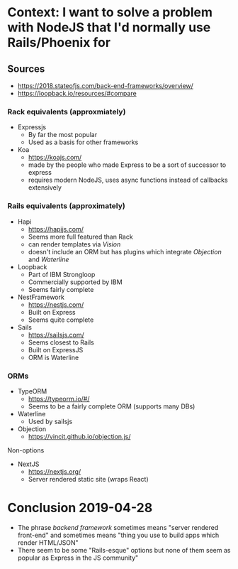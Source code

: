 # Context: I want to solve a problem with NodeJS that I'd normally use Rails/Phoenix for

## Sources

* https://2018.stateofjs.com/back-end-frameworks/overview/
* https://loopback.io/resources/#compare


### Rack equivalents (approxmiately)

* Expressjs
    * By far the most popular
    * Used as a basis for other frameworks
* Koa
    * https://koajs.com/
    * made by the people who made Express to be a sort of successor to express
    * requires modern NodeJS, uses async functions instead of callbacks extensively

### Rails equivalents (approximately)

* Hapi
    * https://hapijs.com/
    * Seems more full featured than Rack
    * can render templates via _Vision_
    * doesn't include an ORM but has plugins which integrate _Objection_ and _Waterline_
* Loopback
    * Part of IBM Strongloop
    * Commercially supported by IBM
    * Seems fairly complete
* NestFramework
    * https://nestjs.com/
    * Built on Express
    * Seems quite complete
* Sails
    * https://sailsjs.com/
    * Seems closest to Rails
    * Built on ExpressJS
    * ORM is Waterline

### ORMs

* TypeORM
    * https://typeorm.io/#/
    * Seems to be a fairly complete ORM (supports many DBs)
* Waterline
    * Used by sailsjs
* Objection
    * https://vincit.github.io/objection.js/


Non-options

* NextJS
    * https://nextjs.org/
    * Server rendered static site (wraps React)

# Conclusion 2019-04-28

* The phrase _backend framework_ sometimes means "server rendered front-end" and sometimes means "thing you use to build apps which render HTML/JSON"
* There seem to be some "Rails-esque" options but none of them seem as popular as Express in the JS community"
